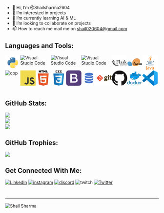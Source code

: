 - 👋 Hi, I’m @Shailsharma2604
- 👀 I’m interested in projects
- 🌱 I’m currently learning AI & ML
- 💞️ I’m looking to collaborate on projects
- 📫 How to reach me mail me on shail020604@gmail.com

## Languages and Tools:

[<img align="left" alt="Python" width="50px" src="https://raw.githubusercontent.com/github/explore/80688e429a7d4ef2fca1e82350fe8e3517d3494d/topics/python/python.png" />][Python]
[<img align="left" alt="Visual Studio Code" width="100px" src="https://img.shields.io/badge/pandas-%23150458.svg?style=for-the-badge&logo=pandas&logoColor=white" />][Pandas]
[<img align="left" alt="Visual Studio Code" width="100px" src="https://img.shields.io/badge/numpy-%23013243.svg?style=for-the-badge&logo=numpy&logoColor=white" />][Numpy]
[<img align="left" alt="Visual Studio Code" width="100px" src="https://img.shields.io/badge/Matplotlib-%23ffffff.svg?style=for-the-badge&logo=Matplotlib&logoColor=black" />][Matplotlib]
[<img align="left" alt="Python" width="50px" src="https://raw.githubusercontent.com/github/explore/80688e429a7d4ef2fca1e82350fe8e3517d3494d/topics/flask/flask.png" />][Flask]
[<img align="left" alt="Sklearn" width="50px" src="https://raw.githubusercontent.com/github/explore/80688e429a7d4ef2fca1e82350fe8e3517d3494d/topics/scikit-learn/scikit-learn.png" />][scikit-learn]
[<img align="left" alt="Java" width="50px" src="https://raw.githubusercontent.com/github/explore/80688e429a7d4ef2fca1e82350fe8e3517d3494d/topics/java/java.png" />][Java]
[<img align="left" alt="cpp" width="50px" src="https://raw.githubusercontent.com/isocpp/logos/master/cpp_logo.png" />][cpp]
[<img align="left" alt="javascript" width="50px" src="https://raw.githubusercontent.com/github/explore/80688e429a7d4ef2fca1e82350fe8e3517d3494d/topics/javascript/javascript.png" />][javascript]
<br/>
<br/>

[<img align="left" alt="HTML5" width="50px" src="https://raw.githubusercontent.com/github/explore/80688e429a7d4ef2fca1e82350fe8e3517d3494d/topics/html/html.png" />][HTML5]
[<img align="left" alt="CSS" width="50px" src="https://raw.githubusercontent.com/github/explore/80688e429a7d4ef2fca1e82350fe8e3517d3494d/topics/css/css.png" />][CSS]
[<img align="left" alt="Bootstrap" width="50px" src="https://raw.githubusercontent.com/github/explore/80688e429a7d4ef2fca1e82350fe8e3517d3494d/topics/bootstrap/bootstrap.png" />][Bootstrap]
[<img align="left" alt="SQL" width="50px" src="https://raw.githubusercontent.com/github/explore/80688e429a7d4ef2fca1e82350fe8e3517d3494d/topics/sql/sql.png" />][sql]
[<img align="left" alt="Git" width="50px" src="https://raw.githubusercontent.com/github/explore/80688e429a7d4ef2fca1e82350fe8e3517d3494d/topics/git/git.png" />][Git]
[<img align="left" alt="GitHub" width="50px" src="https://raw.githubusercontent.com/github/explore/78df643247d429f6cc873026c0622819ad797942/topics/github/github.png" />][GitHub]
[<img align="left" alt="docker" width="50px" src="https://raw.githubusercontent.com/github/explore/80688e429a7d4ef2fca1e82350fe8e3517d3494d/topics/docker/docker.png" />][docker]
[<img align="left" alt="Visual Studio Code" width="50px" src="https://raw.githubusercontent.com/github/explore/80688e429a7d4ef2fca1e82350fe8e3517d3494d/topics/visual-studio-code/visual-studio-code.png" />][Visual Studio Code]

<br />

<br /> 

<br />

<br />


## GitHub Stats:
![](https://github-readme-stats.vercel.app/api?username=Shailsharma2604&theme=radical&hide_border=true&include_all_commits=true&count_private=true)<br/>
![](https://github-readme-streak-stats.herokuapp.com?user=Shailsharma2604&theme=radical&hide_border=true)<br/>
![](https://github-readme-stats.vercel.app/api/top-langs/?username=Shailsharma2604&theme=radical&hide_border=true&include_all_commits=true&count_private=true&layout=compact)


## GitHub Trophies:
![](https://github-profile-trophy.vercel.app/?username=Shailsharma2604&theme=radical&no-frame=true&no-bg=true&margin-w=4)

## Get Connected With Me:

<a href="https://www.linkedin.com/in/shail-sharma-607175250/">![LinkedIn](https://img.shields.io/badge/linkedin-%230077B5.svg?style=for-the-badge&logo=linkedin&logoColor=white)<a/>
<a href="https://www.instagram.com/shail_sharma_2604/">![instagram](https://img.shields.io/badge/Instagram-%23E4405F.svg?style=for-the-badge&logo=Instagram&logoColor=white)<a/>
<a href="https://discord.com/users/826749398645604352">![discord](https://img.shields.io/badge/Discord-%235865F2.svg?style=for-the-badge&logo=discord&logoColor=white)<a/>
![twitch](https://img.shields.io/badge/Twitch-%239146FF.svg?style=for-the-badge&logo=Twitch&logoColor=white)
<a href="https://twitter.com/shail020604">![Twitter](https://img.shields.io/badge/Twitter-1DA1F2?style=for-the-badge&logo=twitter&logoColor=white)<a/>


[Visual Studio Code]: https://code.visualstudio.com/download
[Git]: https://git-scm.com/downloads
[Github]: https://desktop.github.com/
[Python]: https://www.python.org/downloads/
[HTML5]: https://en.wikipedia.org/wiki/HTML
[CSS]: https://en.wikipedia.org/wiki/CSS
[javascript]: https://en.wikipedia.org/wiki/JavaScript
[twitch]: https://www.twitch.tv/ig_frostxd
[cpp]: https://sourceforge.net/projects/orwelldevcpp/
[sql]: https://dev.mysql.com/doc/
[docker]: https://docs.docker.com
[Numpy]: https://numpy.org/doc/
[Pandas]: https://pandas.pydata.org/docs/
[Java]: https://docs.oracle.com/en/java/
[Bootstrap]: https://getbootstrap.com
[Flask]: https://flask.palletsprojects.com/en/3.0.x/
[Matplotlib]: https://matplotlib.org
[scikit-learn]: https://scikit-learn.org/stable/
<br />

---

<p align="left"> <img src="https://komarev.com/ghpvc/?username=Shailsharma2604&label=Profile%20views&color=0e75b6&style=flat" alt="Shail Sharma" /> </p>


